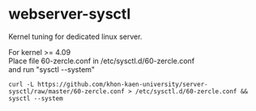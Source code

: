 # webserver-sysctl
Kernel tuning for dedicated linux server.

For kernel >= 4.09\
Place file 60-zercle.conf in /etc/sysctl.d/60-zercle.conf\
and run "sysctl --system"

```shell
curl -L https://github.com/khon-kaen-university/server-sysctl/raw/master/60-zercle.conf > /etc/sysctl.d/60-zercle.conf && sysctl --system
```
